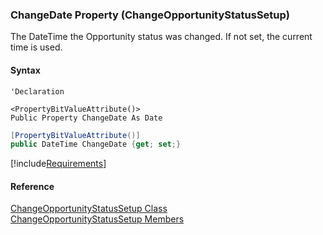 ﻿### ChangeDate Property (ChangeOpportunityStatusSetup)

The DateTime the Opportunity status was changed. If not set, the current time is used.

#### Syntax

```vbnet
'Declaration

<PropertyBitValueAttribute()>
Public Property ChangeDate As Date
```

```csharp
[PropertyBitValueAttribute()]
public DateTime ChangeDate {get; set;}
```

[!include[Requirements](../partials/requirements.md)]

#### Reference

[ChangeOpportunityStatusSetup Class](FChoice.Toolkits.Clarify~FChoice.Toolkits.Clarify.Sales.ChangeOpportunityStatusSetup.md)  
[ChangeOpportunityStatusSetup Members](FChoice.Toolkits.Clarify~FChoice.Toolkits.Clarify.Sales.ChangeOpportunityStatusSetup_members.md)